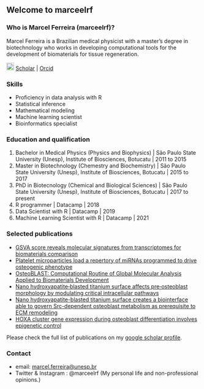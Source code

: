## Welcome to marceelrf

### Who is Marcel Ferreira (marceelrf)?
Marcel Ferreira is a Brazilian medical physicist with a master’s degree in biotechnology who works in developing computational tools for the development of biomaterials for tissue regeneration. 

<img src = "https://www.google.com/url?sa=i&url=https%3A%2F%2Fcommons.wikimedia.org%2Fwiki%2FFile%3AGoogle_Scholar_logo.svg&psig=AOvVaw1BabUmxMcPPSsIRBO_NUy0&ust=1617496298790000&source=images&cd=vfe&ved=0CAIQjRxqFwoTCKDp4bTp4O8CFQAAAAAdAAAAABAD" width="20" height="20"/> [Scholar](https://scholar.google.com.br/citations?user=lS42GYwAAAAJ&hl=pt-BR) | [Orcid](https://orcid.org/0000-0002-3445-0945)

### Skills
- Proficiency in data analysis with R
- Statistical inference
- Mathematical modeling
- Machine learning scientist
- Bioinformatics specialist


### Education and qualification
1. Bachelor in Medical Physics (Physics and Biophysics) | São Paulo State University (Unesp), Institute of Biosciences, Botucatu | 2011 to 2015
2. Master in Biotechnology (Chemestry and Biochemistry) | São Paulo State University (Unesp), Institute of Biosciences, Botucatu | 2015 to 2017
3. PhD in Biotecnology (Chemical and Biological Sciences) | São Paulo State University (Unesp), Institute of Biosciences, Botucatu | 2017 to present
4. R programmer | Datacamp | 2018
5. Data Scientist with R | Datacamp | 2019
6. Machine Learning Scientist with R | Datacamp | 2021

### Selected publications
- [GSVA score reveals molecular signatures from transcriptomes for biomaterials comparison](https://onlinelibrary.wiley.com/doi/abs/10.1002/jbm.a.37090)
- [Platelet microparticles load a repertory of miRNAs programmed to drive osteogenic phenotype](https://onlinelibrary.wiley.com/doi/abs/10.1002/jbm.a.37140)
- [OsteoBLAST: Computational Routine of Global Molecular Analysis Applied to Biomaterials Development](https://www.frontiersin.org/articles/10.3389/fbioe.2020.565901/full)
- [Nano hydroxyapatite‐blasted titanium surface affects pre‐osteoblast morphology by modulating critical intracellular pathways](https://onlinelibrary.wiley.com/doi/abs/10.1002/bit.26310)
- [Nano hydroxyapatite-blasted titanium surface creates a biointerface able to govern Src-dependent osteoblast metabolism as prerequisite to ECM remodeling](https://www.sciencedirect.com/science/article/abs/pii/S0927776517308895)
- [HOXA cluster gene expression during osteoblast differentiation involves epigenetic control](https://www.sciencedirect.com/science/article/abs/pii/S8756328219301644)

Please check the full list of publications on my [google scholar profile](https://scholar.google.com.br/citations?user=lS42GYwAAAAJ&hl=pt-BR).


### Contact

- email: marcel.ferreira@unesp.br
- Twitter & Instagram : @marceelrf (My personal life and non-professional opinions.)
